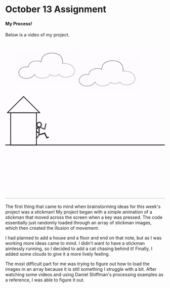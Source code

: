 # October 13 Assignment

#### My Process!

Below is a video of my project.

![](Animation.gif)

The first thing that came to mind when brainstorming ideas for this week's project was a stickman! My project began with a simple animation of a stickman that moved across the screen when a key was pressed. The code essentially just randomly loaded through an array of stickman images, which then created the illusion of movement. 

I had planned to add a house and a floor and end on that note, but as I was working more ideas came to mind. I didn't want to have a stickman aimlessly running, so I decided to add a cat chasing behind it! Finally, I added some clouds to give it a more lively feeling.

The most difficult part for me was trying to figure out how to load the images in an array because it is still something I struggle with a bit. After watching some videos and using Daniel Shiffman's processing examples as a reference, I was able to figure it out.
